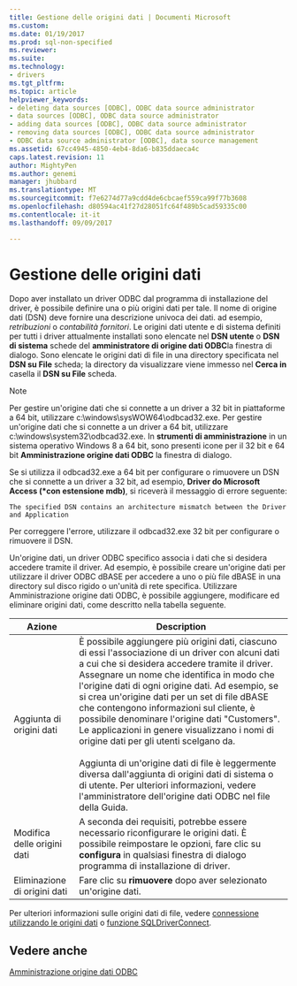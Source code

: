 ```yaml
---
title: Gestione delle origini dati | Documenti Microsoft
ms.custom: 
ms.date: 01/19/2017
ms.prod: sql-non-specified
ms.reviewer: 
ms.suite: 
ms.technology:
- drivers
ms.tgt_pltfrm: 
ms.topic: article
helpviewer_keywords:
- deleting data sources [ODBC], ODBC data source administrator
- data sources [ODBC], ODBC data source administrator
- adding data sources [ODBC], ODBC data source administrator
- removing data sources [ODBC], ODBC data source administrator
- ODBC data source administrator [ODBC], data source management
ms.assetid: 67cc4945-4850-4eb4-8da6-b835ddaeca4c
caps.latest.revision: 11
author: MightyPen
ms.author: genemi
manager: jhubbard
ms.translationtype: MT
ms.sourcegitcommit: f7e6274d77a9cdd4de6cbcaef559ca99f77b3608
ms.openlocfilehash: d80594ac41f27d28051fc64f489b5cad59335c00
ms.contentlocale: it-it
ms.lasthandoff: 09/09/2017

---
```

# <a name="managing-data-sources"></a>Gestione delle origini dati
Dopo aver installato un driver ODBC dal programma di installazione del driver, è possibile definire una o più origini dati per tale. Il nome di origine dati (DSN) deve fornire una descrizione univoca dei dati. ad esempio, *retribuzioni* o *contabilità fornitori*. Le origini dati utente e di sistema definiti per tutti i driver attualmente installati sono elencate nel **DSN utente** o **DSN di sistema** schede del **amministratore di origine dati ODBC**la finestra di dialogo. Sono elencate le origini dati di file in una directory specificata nel **DSN su File** scheda; la directory da visualizzare viene immesso nel **Cerca in** casella il **DSN su File** scheda.  
  
> [!NOTE]  
>  Per gestire un'origine dati che si connette a un driver a 32 bit in piattaforme a 64 bit, utilizzare c:\windows\sysWOW64\odbcad32.exe. Per gestire un'origine dati che si connette a un driver a 64 bit, utilizzare c:\windows\system32\odbcad32.exe. In **strumenti di amministrazione** in un sistema operativo Windows 8 a 64 bit, sono presenti icone per il 32 bit e 64 bit **Amministrazione origine dati ODBC** la finestra di dialogo.  
  
 Se si utilizza il odbcad32.exe a 64 bit per configurare o rimuovere un DSN che si connette a un driver a 32 bit, ad esempio, **Driver do Microsoft Access (\*con estensione mdb)**, si riceverà il messaggio di errore seguente:  
  
```  
The specified DSN contains an architecture mismatch between the Driver and Application  
```  
  
 Per correggere l'errore, utilizzare il odbcad32.exe 32 bit per configurare o rimuovere il DSN.  
  
 Un'origine dati, un driver ODBC specifico associa i dati che si desidera accedere tramite il driver. Ad esempio, è possibile creare un'origine dati per utilizzare il driver ODBC dBASE per accedere a uno o più file dBASE in una directory sul disco rigido o un'unità di rete specifica. Utilizzare Amministrazione origine dati ODBC, è possibile aggiungere, modificare ed eliminare origini dati, come descritto nella tabella seguente.  
  
|Azione|Description|  
|------------|-----------------|  
|Aggiunta di origini dati|È possibile aggiungere più origini dati, ciascuno di essi l'associazione di un driver con alcuni dati a cui che si desidera accedere tramite il driver. Assegnare un nome che identifica in modo che l'origine dati di ogni origine dati. Ad esempio, se si crea un'origine dati per un set di file dBASE che contengono informazioni sul cliente, è possibile denominare l'origine dati "Customers". Le applicazioni in genere visualizzano i nomi di origine dati per gli utenti scelgano da.<br /><br /> Aggiunta di un'origine dati di file è leggermente diversa dall'aggiunta di origini dati di sistema o di utente. Per ulteriori informazioni, vedere l'amministratore dell'origine dati ODBC nel file della Guida.|  
|Modifica delle origini dati|A seconda dei requisiti, potrebbe essere necessario riconfigurare le origini dati. È possibile reimpostare le opzioni, fare clic su **configura** in qualsiasi finestra di dialogo programma di installazione di driver.|  
|Eliminazione di origini dati|Fare clic su **rimuovere** dopo aver selezionato un'origine dati.|  
  
 Per ulteriori informazioni sulle origini dati di file, vedere [connessione utilizzando le origini dati](../../odbc/reference/develop-app/connecting-using-file-data-sources.md) o [funzione SQLDriverConnect](../../odbc/reference/syntax/sqldriverconnect-function.md).  
  
## <a name="see-also"></a>Vedere anche  
 [Amministrazione origine dati ODBC](../../odbc/admin/odbc-data-source-administrator.md)
